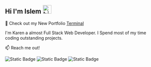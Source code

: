 ## Hi I'm Islem <img src="https://user-images.githubusercontent.com/1303154/88677602-1635ba80-d120-11ea-84d8-d263ba5fc3c0.gif" width="28px" height="28px" alt="hi">

🚀 Check out my New Portfolio [Terminal](https://kchakhalyan.github.io/terminal-style-portfolio/)

I'm Karen a almost Full Stack Web Developer. I Spend most of my time coding outstanding projects.

:mailbox: Reach me out!

![Static Badge](https://img.shields.io/badge/https%3A%2F%2Fwww.linkedin.com%2Fin%2Fkaren-chakhalyan-10401a88%2F?style=for-the-badge&logo=linkedin&label=%20&color=blue&link=https%3A%2F%2Fwww.linkedin.com%2Fin%2Fkaren-chakhalyan-10401a88%2F) ![Static Badge](https://img.shields.io/badge/https%3A%2F%2Fwww.linkedin.com%2Fin%2Fkaren-chakhalyan-10401a88%2F?style=for-the-badge&logo=linkedin&label=%20&color=blue&link=https%3A%2F%2Fwww.linkedin.com%2Fin%2Fkaren-chakhalyan-10401a88%2F) ![Static Badge](https://img.shields.io/badge/https%3A%2F%2Fwww.linkedin.com%2Fin%2Fkaren-chakhalyan-10401a88%2F?style=for-the-badge&logo=linkedin&label=%20&color=blue&link=https%3A%2F%2Fwww.linkedin.com%2Fin%2Fkaren-chakhalyan-10401a88%2F)
